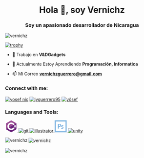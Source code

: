 <h1 align="center">Hola 👋, soy Vernichz</h1>
<h3 align="center">Soy un apasionado desarrollador de Nicaragua</h3>

<p align="left"> <img src="https://komarev.com/ghpvc/?username=vernichz&label=Profile%20views&color=0e75b6&style=flat" alt="vernichz" /> </p>

[![trophy](https://github-profile-trophy.vercel.app/?username=vernichz&theme=dracula)](https://github.com/ryo-ma/github-profile-trophy)

- 🔭 Trabajo en **V&DGadgets**

- 🌱 Actualmente Estoy Aprendiendo **Programación, Informatica**

- 📫 Mi Correo **vernichzguerrero@gmail.com**

<h3 align="left">Connect with me:</h3>
<p align="left">
<a href="https://fb.com/yosef nic" target="blank"><img align="center" src="https://raw.githubusercontent.com/rahuldkjain/github-profile-readme-generator/master/src/images/icons/Social/facebook.svg" alt="yosef nic" height="30" width="40" /></a>
<a href="https://instagram.com/jvguerrero95" target="blank"><img align="center" src="https://raw.githubusercontent.com/rahuldkjain/github-profile-readme-generator/master/src/images/icons/Social/instagram.svg" alt="jvguerrero95" height="30" width="40" /></a>
<a href="https://www.youtube.com/c/yôsef" target="blank"><img align="center" src="https://raw.githubusercontent.com/rahuldkjain/github-profile-readme-generator/master/src/images/icons/Social/youtube.svg" alt="yôsef" height="30" width="40" /></a>
</p>

<h3 align="left">Languages and Tools:</h3>
<p align="left"> <a href="https://www.w3schools.com/cs/" target="_blank" rel="noreferrer"> <img src="https://raw.githubusercontent.com/devicons/devicon/master/icons/csharp/csharp-original.svg" alt="csharp" width="40" height="40"/> </a> <a href="https://git-scm.com/" target="_blank" rel="noreferrer"> <img src="https://www.vectorlogo.zone/logos/git-scm/git-scm-icon.svg" alt="git" width="40" height="40"/> </a> <a href="https://www.adobe.com/in/products/illustrator.html" target="_blank" rel="noreferrer"> <img src="https://www.vectorlogo.zone/logos/adobe_illustrator/adobe_illustrator-icon.svg" alt="illustrator" width="40" height="40"/> </a> <a href="https://www.photoshop.com/en" target="_blank" rel="noreferrer"> <img src="https://raw.githubusercontent.com/devicons/devicon/master/icons/photoshop/photoshop-line.svg" alt="photoshop" width="40" height="40"/> </a> <a href="https://unity.com/" target="_blank" rel="noreferrer"> <img src="https://www.vectorlogo.zone/logos/unity3d/unity3d-icon.svg" alt="unity" width="40" height="40"/> </a> </p>

<p><img align="left" src="https://github-readme-stats.vercel.app/api/top-langs?username=vernichz&show_icons=true&locale=en&layout=compact" alt="vernichz" /></p>

<p>&nbsp;<img align="center" src="https://github-readme-stats.vercel.app/api?username=vernichz&show_icons=true&locale=en" alt="vernichz" /></p>

<p><img align="center" src="https://github-readme-streak-stats.herokuapp.com/?user=vernichz&" alt="vernichz" /></p>


